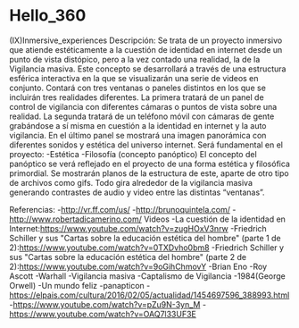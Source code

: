# Hello_360

(IX)Inmersive_experiences
Descripción:
Se trata de un proyecto inmersivo que atiende estéticamente a la cuestión de identidad en internet desde un punto de vista distópico, pero a la vez contado una realidad, la de la Vigilancia masiva. 
Este concepto se desarrollará a través de una estructura esférica interactiva en la que se visualizarán una serie de videos en conjunto. Contará con tres ventanas o paneles distintos en los que se incluirán tres realidades diferentes. La primera tratará de un panel de control de vigilancia con diferentes cámaras o puntos de vista sobre una realidad. La segunda tratará de un teléfono móvil con cámaras de gente grabándose a sí misma en cuestión a la identidad en internet y la auto vigilancia.
En el último panel se mostrará una imagen panorámica con diferentes sonidos y estética del universo internet.
Será fundamental en el proyecto:
-Estética
-Filosofía (concepto panóptico)
El concepto del panóptico se verá reflejado en el proyecto de una forma estética y filosófica primordial. Se mostrarán planos de la estructura de este, aparte de otro tipo de archivos como gifs.
Todo gira alrededor de la vigilancia masiva generando contrastes de audio y video entre las distintas “ventanas”.

Referencias:
-http://vr.ff.com/us/
-http://brunoquintela.com/
-http://www.robertadicamerino.com/
Videos
-La cuestión de la identidad en Internet:https://www.youtube.com/watch?v=zugHOxV3nrw
-Friedrich Schiller y sus "Cartas sobre la educación estética del hombre" (parte 1 de 2):https://www.youtube.com/watch?v=0TXDvho0bm8
-Friedrich Schiller y sus "Cartas sobre la educación estética del hombre" (parte 2 de 2):https://www.youtube.com/watch?v=9oGihChmovY
-Brian Eno
-Roy Ascott
-Warhall
-Vigilancia masiva
-Captalismo de Vigilancia
-1984(George Orwell)
-Un mundo feliz
-panapticon
-https://elpais.com/cultura/2016/02/05/actualidad/1454697596_388993.html
-https://www.youtube.com/watch?v=pZu9N-3yn_M
-https://www.youtube.com/watch?v=OAQ7l33UF3E

